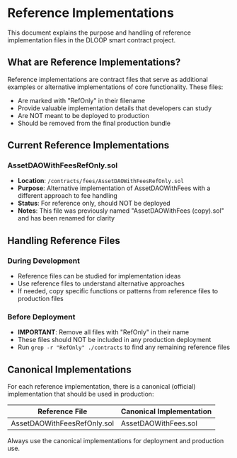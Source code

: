 # Reference Implementations

This document explains the purpose and handling of reference implementation files in the DLOOP smart contract project.

## What are Reference Implementations?

Reference implementations are contract files that serve as additional examples or alternative implementations of core functionality. These files:

- Are marked with "RefOnly" in their filename
- Provide valuable implementation details that developers can study
- Are NOT meant to be deployed to production
- Should be removed from the final production bundle

## Current Reference Implementations

### AssetDAOWithFeesRefOnly.sol

- **Location**: `/contracts/fees/AssetDAOWithFeesRefOnly.sol`
- **Purpose**: Alternative implementation of AssetDAOWithFees with a different approach to fee handling
- **Status**: For reference only, should NOT be deployed
- **Notes**: This file was previously named "AssetDAOWithFees (copy).sol" and has been renamed for clarity

## Handling Reference Files

### During Development

- Reference files can be studied for implementation ideas
- Use reference files to understand alternative approaches
- If needed, copy specific functions or patterns from reference files to production files

### Before Deployment

- **IMPORTANT**: Remove all files with "RefOnly" in their name
- These files should NOT be included in any production deployment
- Run `grep -r "RefOnly" ./contracts` to find any remaining reference files

## Canonical Implementations

For each reference implementation, there is a canonical (official) implementation that should be used in production:

| Reference File | Canonical Implementation |
|----------------|--------------------------|
| AssetDAOWithFeesRefOnly.sol | AssetDAOWithFees.sol |

Always use the canonical implementations for deployment and production use.